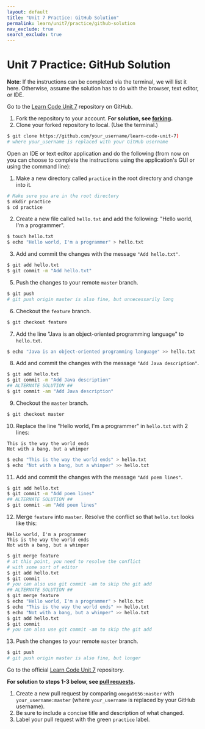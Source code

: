 ```yaml
---
layout: default
title: "Unit 7 Practice: GitHub Solution"
permalink: learn/unit7/practice/github-solution
nav_exclude: true
search_exclude: true
---
```


# Unit 7 Practice: GitHub Solution

**Note**: If the instructions can be completed via the terminal, we will list it here.
Otherwise, assume the solution has to do with the browser, text editor, or IDE.

Go to the [Learn Code Unit 7](https://github.com/omega9656/learn-code-unit-7) repository on GitHub.

1. Fork the repository to your account. **For solution, see [forking](/learn-code/learn/unit7/github#forking).**
2. Clone your forked repository to local. (Use the terminal.)
```bash
$ git clone https://github.com/your_username/learn-code-unit-7)
# where your_username is replaced with your GitHub username
```

Open an IDE or text editor application and do the following
(from now on you can choose to complete the instructions using
the application's GUI or using the command line):

1. Make a new directory called `practice` in the root directory  and change into it.
```bash
# Make sure you are in the root directory
$ mkdir practice
$ cd practice
```
2. Create a new file called `hello.txt` and add the following: "Hello world, I'm a programmer".
```bash
$ touch hello.txt
$ echo "Hello world, I'm a programmer" > hello.txt
```
3. Add and commit the changes with the message `"Add hello.txt"`.
```bash
$ git add hello.txt
$ git commit -m "Add hello.txt"
```
5. Push the changes to your remote `master` branch.
```bash
$ git push
# git push origin master is also fine, but unnecessarily long
```
6. Checkout the `feature` branch.
```bash
$ git checkout feature
```
7. Add the line "Java is an object-oriented programming language" to `hello.txt`.
```bash
$ echo "Java is an object-oriented programming language" >> hello.txt
```
8. Add and commit the changes with the message `"Add Java description"`.
```bash
$ git add hello.txt
$ git commit -m "Add Java description"
## ALTERNATE SOLUTION ##
$ git commit -am "Add Java description"
```
9. Checkout the `master` branch.
```bash
$ git checkout master
```
10. Replace the line "Hello world, I'm a programmer" in `hello.txt` with 2 lines:
```
This is the way the world ends
Not with a bang, but a whimper
```
```bash
$ echo "This is the way the world ends" > hello.txt
$ echo "Not with a bang, but a whimper" >> hello.txt
```
11. Add and commit the changes with the message `"Add poem lines"`.
```bash
$ git add hello.txt
$ git commit -m "Add poem lines"
## ALTERNATE SOLUTION ##
$ git commit -am "Add poem lines"
```
12. Merge `feature` into `master`. Resolve the conflict so that `hello.txt` looks like this:
```
Hello world, I'm a programmer
This is the way the world ends
Not with a bang, but a whimper
```
```bash
$ git merge feature
# at this point, you need to resolve the conflict
# with some sort of editor
$ git add hello.txt
$ git commit
# you can also use git commit -am to skip the git add
## ALTERNATE SOLUTION ##
$ git merge feature
$ echo "Hello world, I'm a programmer" > hello.txt
$ echo "This is the way the world ends" >> hello.txt
$ echo "Not with a bang, but a whimper" >> hello.txt
$ git add hello.txt
$ git commit
# you can also use git commit -am to skip the git add
```
13. Push the changes to your remote `master` branch.
```bash
$ git push
# git push origin master is also fine, but longer
```

Go to the official [Learn Code Unit 7](https://github.com/omega9656/learn-code-unit-7) repository.

**For solution to steps 1-3 below, see [pull requests](/learn-code/learn/unit7/github#pull-requests).**

1. Create a new pull request by comparing `omega9656:master` with `your_username:master` (where
`your_username` is replaced by your GitHub username).
2. Be sure to include a concise title and description of what changed.
3. Label your pull request with the green `practice` label.
